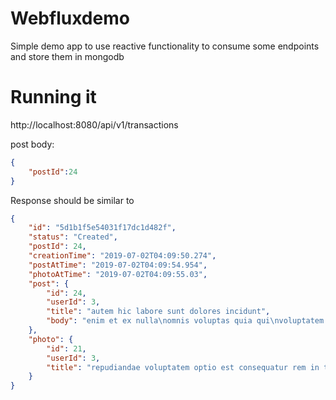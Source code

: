 Webfluxdemo
===================


Simple demo app to use reactive functionality to consume some endpoints and store them in mongodb

# Running it

http://localhost:8080/api/v1/transactions

post body:

```json
{
	"postId":24
}
```

Response should be similar to

```json
{
    "id": "5d1b1f5e54031f17dc1d482f",
    "status": "Created",
    "postId": 24,
    "creationTime": "2019-07-02T04:09:50.274",
    "postAtTime": "2019-07-02T04:09:54.954",
    "photoAtTime": "2019-07-02T04:09:55.03",
    "post": {
        "id": 24,
        "userId": 3,
        "title": "autem hic labore sunt dolores incidunt",
        "body": "enim et ex nulla\nomnis voluptas quia qui\nvoluptatem consequatur numquam aliquam sunt\ntotam recusandae id dignissimos aut sed asperiores deserunt"
    },
    "photo": {
        "id": 21,
        "userId": 3,
        "title": "repudiandae voluptatem optio est consequatur rem in temporibus et"
    }
}
```
